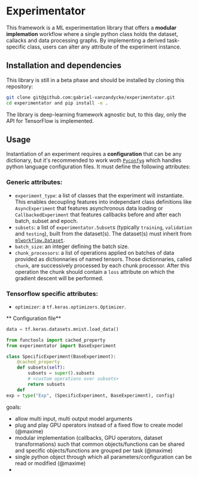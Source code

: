# Experimentator

This framework is a ML experimentation library that offers a **modular implemation** workflow where a single python class holds the dataset, callacks and data processing graphs. By implementing a derived task-specific class, users can alter any attribute of the experiment instance.

## Installation and dependencies

This library is still in a beta phase and should be installed by cloning this repository:
```bash
git clone git@github.com:gabriel-vanzandycke/experimentator.git
cd experimentator and pip install -e .
```

The library is deep-learning framework agnostic but, to this day, only the API for TensorFlow is implemented.

## Usage

Instantiation of an experiment requires a **configuration** that can be any dictionary, but it's recommended to work woth [`Pyconfyg`](https://github.com/gabriel-vanzandycke/pyconfyg) which handles python language configuration files. It must define the following attributes:

### Generic attributes:
- `experiment_type`: a list of classes that the experiment will instantiate. This enables decoupling features into independant class definitions like `AsyncExperiment` that features asynchronous data loading or `CallbackedExperiment` that features callbacks before and after each batch, subset and epoch.
- `subsets`: a list of `experimentator.Subset`s (typically `training`, `validation` and `testing`), built from the dataset(s). The dataset(s) must inherit from [`mlworkflow.Dataset`](https://github.com/ispgroupucl/mlworkflow).
- `batch_size`: an integer defining the batch size.
- `chunk_processors`: a list of operations applied on batches of data provided as dictionnaries of named tensors. Those dictionnaries, called `chunk`, are successively processed by each chunk processor. After this operation the chunk should contain a `loss` attribute on which the gradient descent will be performed.

### Tensorflow specific attributes:
- `optimizer`: a `tf.keras.optimizers.Optimizer`.



** Configuration file**
```python
data = tf.keras.datasets.mnist.load_data()
```


```python
from functools import cached_property
from experimentator import BaseExperiment

class SpecificExperiment(BaseExperiment):
    @cached_property
    def subsets(self):
        subsets = super().subsets
        # <custom operations over subsets>
        return subsets
    def 
exp = type("Exp", (SpecificExperiment, BaseExperiment), config)
```
goals:
- allow multi input, multi output model arguments
- plug and play GPU operators instead of a fixed flow to create model (@maxime)
- modular implementation (callbacks, GPU operators, dataset transformations) such that common objects/functions can be shared and specific objects/functions are grouped per task (@maxime)
- single python object through which all parameters/configuration can be read or modified (@maxime)
- 
